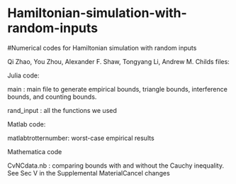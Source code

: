 # Hamiltonian-simulation-with-random-inputs
#Numerical codes for Hamiltonian simulation with random inputs

Qi Zhao, You Zhou, Alexander F. Shaw, Tongyang Li, Andrew M. Childs
files:

Julia code:

main         : main file to generate empirical bounds, triangle bounds, interference bounds, and counting bounds.

rand_input   : all the functions we used


Matlab code:

matlabtrotternumber: worst-case empirical results

Mathematica code

CvNCdata.nb : comparing bounds with and without the Cauchy inequality. See Sec V in the Supplemental MaterialCancel changes
